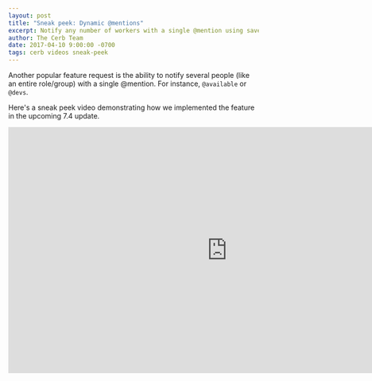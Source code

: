 ```yaml
---
layout: post
title: "Sneak peek: Dynamic @mentions"
excerpt: Notify any number of workers with a single @mention using saved searches in Cerb 7.4.
author: The Cerb Team
date: 2017-04-10 9:00:00 -0700
tags: cerb videos sneak-peek
---
```


Another popular feature request is the ability to notify several people (like an entire role/group) with a single @mention. For instance, `@available` or `@devs`.

Here's a sneak peek video demonstrating how we implemented the feature in the upcoming 7.4 update.

<iframe src="https://www.facebook.com/plugins/video.php?href=https%3A%2F%2Fwww.facebook.com%2Fcerbapp%2Fvideos%2F1594143507292366%2F&show_text=0&width=880" width="880" height="495" style="border:none;overflow:hidden" scrolling="no" frameborder="0" allowTransparency="true" allowFullScreen="true"></iframe>